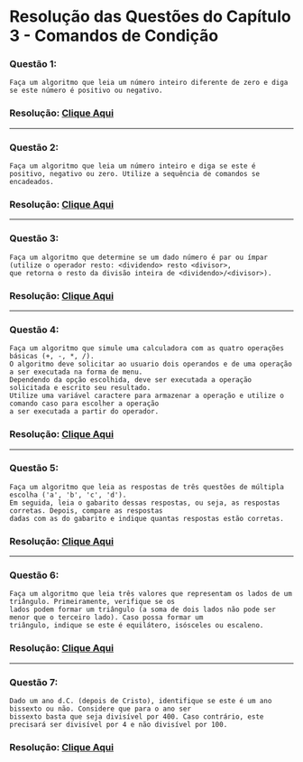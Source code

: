 # Resolução das Questões do Capítulo 3 - Comandos de Condição

### Questão 1:
    Faça um algoritmo que leia um número inteiro diferente de zero e diga se este número é positivo ou negativo.  
 
### Resolução: [Clique Aqui](https://github.com/Luca-Sousa/Estudo-do-Livro-Algoritmo-Programacao/blob/main/Capitulo-03/Exercicio-Capitulo-1.c)

***

### Questão 2:
    Faça um algoritmo que leia um número inteiro e diga se este é positivo, negativo ou zero. Utilize a sequência de comandos se encadeados.
 
### Resolução: [Clique Aqui](https://github.com/Luca-Sousa/Estudo-do-Livro-Algoritmo-Programacao/blob/main/Capitulo-03/Exercicio-Capitulo-2.c)

***

### Questão 3:
    Faça um algoritmo que determine se um dado número é par ou ímpar (utilize o operador resto: <dividendo> resto <divisor>, 
    que retorna o resto da divisão inteira de <dividendo>/<divisor>).
 
### Resolução: [Clique Aqui](https://github.com/Luca-Sousa/Estudo-do-Livro-Algoritmo-Programacao/blob/main/Capitulo-03/Exercicio-Capitulo-3.c)

***

### Questão 4:
    Faça um algoritmo que simule uma calculadora com as quatro operações básicas (+, -, *, /).
    O algoritmo deve solicitar ao usuario dois operandos e de uma operação a ser executada na forma de menu.
    Dependendo da opção escolhida, deve ser executada a operação solicitada e escrito seu resultado.
    Utilize uma variável caractere para armazenar a operação e utilize o comando caso para escolher a operação 
    a ser executada a partir do operador.

### Resolução: [Clique Aqui](https://github.com/Luca-Sousa/Estudo-do-Livro-Algoritmo-Programacao/blob/main/Capitulo-03/Exercicio-Capitulo-4.c)

***

### Questão 5:
    Faça um algoritmo que leia as respostas de três questões de múltipla escolha ('a', 'b', 'c', 'd').
    Em seguida, leia o gabarito dessas respostas, ou seja, as respostas corretas. Depois, compare as respostas 
    dadas com as do gabarito e indique quantas respostas estão corretas.

### Resolução: [Clique Aqui](https://github.com/Luca-Sousa/Estudo-do-Livro-Algoritmo-Programacao/blob/main/Capitulo-03/Exercicio-Capitulo-5.c)

***

### Questão 6:
    Faça um algoritmo que leia três valores que representam os lados de um triângulo. Primeiramente, verifique se os
    lados podem formar um triângulo (a soma de dois lados não pode ser menor que o terceiro lado). Caso possa formar um
    triângulo, indique se este é equilátero, isósceles ou escaleno.

### Resolução: [Clique Aqui](https://github.com/Luca-Sousa/Estudo-do-Livro-Algoritmo-Programacao/blob/main/Capitulo-03/Exercicio-Capitulo-6.c)

***

### Questão 7:
    Dado um ano d.C. (depois de Cristo), identifique se este é um ano bissexto ou não. Considere que para o ano ser
    bissexto basta que seja divisível por 400. Caso contrário, este precisará ser divisível por 4 e não divisível por 100.

### Resolução: [Clique Aqui](https://github.com/Luca-Sousa/Estudo-do-Livro-Algoritmo-Programacao/blob/main/Capitulo-03/Exercicio-Capitulo-7.c)